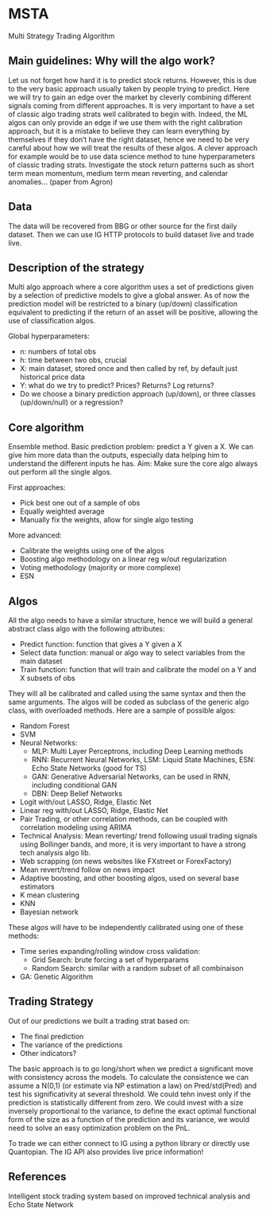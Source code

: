 # MSTA
Multi Strategy Trading Algorithm

## Main guidelines: Why will the algo work?

Let us not forget how hard it is to predict stock returns. However, this is due to the very basic approach usually taken by people trying to predict. Here we will try to gain an edge over the market by cleverly combining different signals coming from different approaches. It is very important to have a set of classic algo trading strats well calibrated to begin with. Indeed, the ML algos can only provide an edge if we use them with the right calibration approach, but it is a mistake to believe they can learn everything by themselves if they don’t have the right dataset, hence we need to be very careful about how we will treat the results of these algos. A clever approach for example would be to use data science method to tune hyperparameters of classic trading strats. 
Investigate the stock return patterns such as short term mean momentum, medium term mean reverting, and calendar anomalies… (paper from Agron)

## Data

The data will be recovered from BBG or other source for the first daily dataset. Then we can use IG HTTP protocols to build dataset live and trade live.

## Description of the strategy

Multi algo approach where a core algorithm uses a set of predictions given by a selection of predictive models to give a global answer. As of now the prediction model will be restricted to a binary (up/down) classification equivalent to predicting if the return of an asset will be positive, allowing the use of classification algos.

Global hyperparameters:
*	n: numbers of total obs
*	h: time between two obs, crucial
*	X: main dataset, stored once and then called by ref, by default just historical price data
*	Y: what do we try to predict? Prices? Returns? Log returns?
*	Do we choose a binary prediction approach (up/down), or three classes (up/down/null) or a regression?

## Core algorithm

Ensemble method.
Basic prediction problem: predict a Y given a X.
We can give him more data than the outputs, especially data helping him to understand the different inputs he has.
Aim: Make sure the core algo always out perform all the single algos.

First approaches:
*	Pick best one out of a sample of obs
*	Equally weighted average
*	Manually fix the weights, allow for single algo testing

More advanced:
*	Calibrate the weights using one of the algos
*	Boosting algo methodology on a linear reg w/out regularization
*	Voting methodology (majority or more complexe)
* ESN

## Algos

All the algo needs to have a similar structure, hence we will build a general abstract class algo with the following attributes:
*	Predict function: function that gives a Y given a X
*	Select data function: manual or algo way to select variables from the main dataset
*	Train function: function that will train and calibrate the model on a Y and X subsets of obs

They will all be calibrated and called using the same syntax and then the same arguments.
The algos will be coded as subclass of the generic algo class, with overloaded methods. Here are a sample of possible algos:
*	Random Forest
*	SVM
*	Neural Networks:
    *	MLP: Multi Layer Perceptrons, including Deep Learning methods
    *	RNN: Recurrent Neural Networks, LSM: Liquid State Machines, ESN: Echo State Networks (good for TS)
    *	GAN: Generative Adversarial Networks, can be used in RNN, including conditional GAN
    *	DBN: Deep Belief Networks
*	Logit with/out LASSO, Ridge, Elastic Net
*	Linear reg with/out LASSO, Ridge, Elastic Net
*	Pair Trading, or other correlation methods, can be coupled with correlation modeling using ARIMA
*	Technical Analysis: Mean reverting/ trend following usual trading signals using Bollinger bands, and more, it is very important to have a strong tech analysis algo lib.
*	Web scrapping (on news websites like FXstreet or ForexFactory)
*	Mean revert/trend follow on news impact
*	Adaptive boosting, and other boosting algos, used on several base estimators
*	K mean clustering
*	KNN
*	Bayesian network

These algos will have to be independently calibrated using one of these methods:
* Time series expanding/rolling window cross validation:
    * Grid Search: brute forcing a set of hyperparams
    * Random Search: similar with a random subset of all combinaison
* GA: Genetic Algorithm

## Trading Strategy

Out of our predictions we built a trading strat based on:
*	The final prediction
* The variance of the predictions
*	Other indicators?

The basic approach is to go long/short when we predict a significant move with consistency across the models. To calculate the consistence we can assume a N(0,1) (or estimate via NP estimation a law) on Pred/std(Pred) and test his significativity at several threshold. We could tehn invest only if the prediction is statistically different from zero. 
We could invest with a size inversely proportional to the variance, to define the exact optimal functional form of the size as a function of the prediction and its variance, we would need to solve an easy optimization problem on the PnL.

To trade we can either connect to IG using a python library or directly use Quantopian. The IG API also provides live price information!

## References

Intelligent stock trading system based on improved technical analysis and Echo State Network


